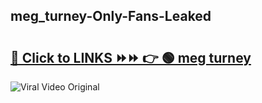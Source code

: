 
 ## meg_turney-Only-Fans-Leaked

# <h2><a href="https://clipsfans.com/meg_turney&ref=git">🔗 Click to LINKS ⏩⏩ 👉 🟢 meg turney </a></h2>

<a href="https://clipsfans.com/meg_turney&ref=git" rel="nofollow" data-target="animated-image.originalLink"><img src="https://i.ibb.co.com/xMMVF88/686577567.gif" alt="Viral Video Original" style="max-width: 100%; display: inline-block;" data-target="animated-image.originalImage"></a>
